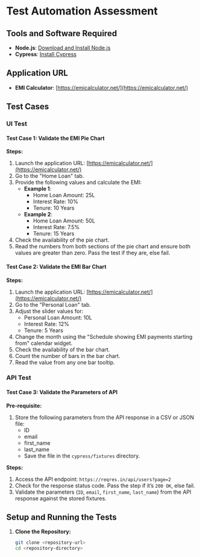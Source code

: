 # Test Automation Assessment

## Tools and Software Required

- **Node.js**: [Download and Install Node.js](https://nodejs.org/)
- **Cypress**: [Install Cypress](https://www.cypress.io/)

## Application URL

- **EMI Calculator**: [https://emicalculator.net/](https://emicalculator.net/)

## Test Cases

### UI Test

#### Test Case 1: Validate the EMI Pie Chart

**Steps:**

1. Launch the application URL: [https://emicalculator.net/](https://emicalculator.net/)
2. Go to the "Home Loan" tab.
3. Provide the following values and calculate the EMI:
   - **Example 1**:
     - Home Loan Amount: 25L
     - Interest Rate: 10%
     - Tenure: 10 Years
   - **Example 2**:
     - Home Loan Amount: 50L
     - Interest Rate: 7.5%
     - Tenure: 15 Years
4. Check the availability of the pie chart.
5. Read the numbers from both sections of the pie chart and ensure both values are greater than zero. Pass the test if they are, else fail.

#### Test Case 2: Validate the EMI Bar Chart

**Steps:**

1. Launch the application URL: [https://emicalculator.net/](https://emicalculator.net/)
2. Go to the "Personal Loan" tab.
3. Adjust the slider values for:
   - Personal Loan Amount: 10L
   - Interest Rate: 12%
   - Tenure: 5 Years
4. Change the month using the "Schedule showing EMI payments starting from" calendar widget.
5. Check the availability of the bar chart.
6. Count the number of bars in the bar chart.
7. Read the value from any one bar tooltip.

### API Test

#### Test Case 3: Validate the Parameters of API

**Pre-requisite:**

1. Store the following parameters from the API response in a CSV or JSON file:
   - ID
   - email
   - first_name
   - last_name
   - Save the file in the `cypress/fixtures` directory.

**Steps:**

1. Access the API endpoint: `https://reqres.in/api/users?page=2`
2. Check for the response status code. Pass the step if it’s `200 OK`, else fail.
3. Validate the parameters (`ID`, `email`, `first_name`, `last_name`) from the API response against the stored fixtures.

## Setup and Running the Tests

1. **Clone the Repository:**

   ```bash
   git clone <repository-url>
   cd <repository-directory>
